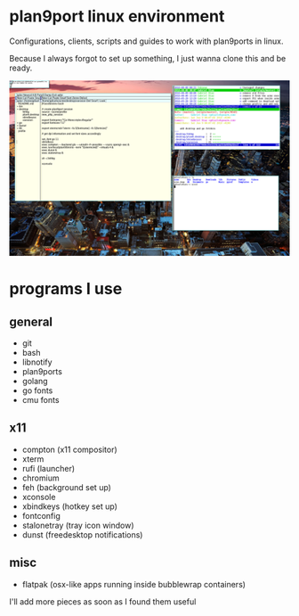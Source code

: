 # plan9port linux environment

Configurations, clients, scripts and guides to work with plan9ports in linux.

Because I always forgot to set up something, I just wanna clone this and be ready.

![simple screenshot](screenshots/simple.png)
# programs I use

## general
- git
- bash
- libnotify
- plan9ports
- golang
- go fonts
- cmu fonts

## x11
- compton (x11 compositor)
- xterm
- rufi (launcher)
- chromium
- feh (background set up)
- xconsole
- xbindkeys (hotkey set up)
- fontconfig
- stalonetray (tray icon window)
- dunst (freedesktop notifications)

## misc
- flatpak (osx-like apps running inside bubblewrap containers)

I'll add more pieces as soon as I found them useful

